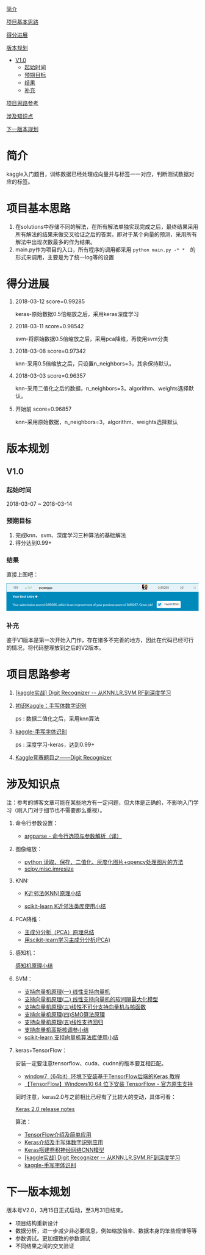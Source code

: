 [简介](#简介)

[项目基本思路](#项目基本思路)

[得分进展](#得分进展)

[版本规划](#版本规划)

*   [V1.0](#V1.0)
    *   [起始时间](#起始时间)
    *   [预期目标](预期目标)
    *   [结果](#结果)
    *   [补充](#补充)

[项目思路参考](#项目思路参考)

[涉及知识点](#涉及知识点)

[下一版本规划](#下一版本规划)

# 简介

kaggle入门题目，训练数据已经处理成向量并与标签一一对应，判断测试数据对应的标签。

# 项目基本思路

1. 在solutions中存储不同的解法，在所有解法单独实现完成之后，最终结果采用所有解法的结果来做交叉验证之后的答案，即对于某个向量的预测，采用所有解法中出现次数最多的作为结果。
2. main.py作为项目的入口，所有程序的调用都采用 `python main.py -* *  `的形式来调用，主要是为了统一log等的设置

# 得分进展

1. 2018-03-12 score=0.99285

   keras-原始数据0.5倍缩放之后，采用keras深度学习

2. 2018-03-11 score=0.98542

   svm-将原始数据0.5倍缩放之后，采用pca降维，再使用svm分类

2. 2018-03-08 score=0.97342

   knn-采用0.5倍缩放之后，只设置n_neighbors=3，其余保持默认。

2. 2018-03-03 score=0.96357

   knn-采用二值化之后的数据，n_neighbors=3，algorithm、weights选择默认。

4. 开始前 score=0.96857

   knn-采用原始数据，n_neighbors=3，algorithm、weights选择默认

# 版本规划

## V1.0

### 起始时间

2018-03-07 ~ 2018-03-14

### 预期目标

1.  完成knn、svm、深度学习三种算法的基础解法
2.  得分达到0.99+

### 结果

直接上图吧：

<img src="data/img/3.png">

### 补充

鉴于V1版本是第一次开始入门作，存在诸多不完善的地方，因此在代码已经可行的情况，将代码整理放到之后的V2版本。


# 项目思路参考

1. <a href="http://blog.csdn.net/Dinosoft/article/details/50734539">[kaggle实战] Digit Recognizer -- 从KNN,LR,SVM,RF到深度学习</a>

2. <a href="http://blog.csdn.net/firethelife/article/details/51191530">初识Kaggle：手写体数字识别</a>

   ps : 数据二值化之后，采用knn算法

3. <a href="http://blog.csdn.net/buwei0239/article/details/78769985">kaggle-手写字体识别</a>

   ps : 深度学习-keras，达到0.99+

4. <a href="http://blog.csdn.net/laozhaokun/article/details/42749233">Kaggle竞赛题目之——Digit Recognizer</a>


# 涉及知识点

注：参考的博客文章可能在某些地方有一定问题，但大体是正确的，不影响入门学习（刚入门对于细节也不需要那么重视）。

1.  命令行参数设置：

    *   [argparse - 命令行选项与参数解析（译）](http://blog.xiayf.cn/2013/03/30/argparse/)

2.  图像缩放：

    *   [python 读取、保存、二值化、灰度化图片+opencv处理图片的方法](http://blog.csdn.net/JohinieLi/article/details/69389980)
    *   <a href="https://docs.scipy.org/doc/scipy/reference/generated/scipy.misc.imresize.html">scipy.misc.imresize</a>

3.  KNN:

    *   [K近邻法(KNN)原理小结](http://www.cnblogs.com/pinard/p/6061661.html)

    *   [scikit-learn K近邻法类库使用小结](http://www.cnblogs.com/pinard/p/6065607.html)

4.  PCA降维：

    -   [主成分分析（PCA）原理总结](http://www.cnblogs.com/pinard/p/6239403.html)
    -   [用scikit-learn学习主成分分析(PCA)](http://www.cnblogs.com/pinard/p/6243025.html)

5.  感知机：

    [感知机原理小结](http://www.cnblogs.com/pinard/p/6042320.html)

6.  SVM：

    -   [支持向量机原理(一) 线性支持向量机](http://www.cnblogs.com/pinard/p/6097604.html)
    -   [支持向量机原理(二) 线性支持向量机的软间隔最大化模型](http://www.cnblogs.com/pinard/p/6100722.html)
    -   [支持向量机原理(三)线性不可分支持向量机与核函数](http://www.cnblogs.com/pinard/p/6103615.html)
    -   [支持向量机原理(四)SMO算法原理](http://www.cnblogs.com/pinard/p/6111471.html)
    -   [支持向量机原理(五)线性支持回归](http://www.cnblogs.com/pinard/p/6113120.html)
    -   [支持向量机高斯核调参小结](http://www.cnblogs.com/pinard/p/6126077.html)
    -   [scikit-learn 支持向量机算法库使用小结](http://www.cnblogs.com/pinard/p/6117515.html)

7.  keras+TensorFlow：

    安装一定要注意tensorflow、cuda、cudnn的版本要互相匹配。

    -   <a href="http://blog.csdn.net/u013829973/article/details/70555037">window7（64bit）环境下安装基于TensorFlow后端的Keras 教程</a>
    -   <a href="http://blog.csdn.net/u010099080/article/details/53418159">【TensorFlow】Windows10 64 位下安装 TensorFlow - 官方原生支持</a>

    同时注意，keras2.0与之前相比已经有了比较大的变动，具体可看：

    <a href="https://github.com/keras-team/keras/wiki/Keras-2.0-release-notes">Keras 2.0 release notes</a>

    算法：

    -   <a href="https://www.shiyanlou.com/courses/744/labs/2488/document">TensorFlow介绍及简单应用</a>
    -   <a href="https://www.shiyanlou.com/courses/744/labs/2489/document">Keras介绍及手写体数字识别应用</a>
    -   <a href="https://www.shiyanlou.com/courses/744/labs/2491/document">Keras搭建卷积神经网络CNN模型</a>
    -   <a href="http://blog.csdn.net/Dinosoft/article/details/50734539">[kaggle实战] Digit Recognizer -- 从KNN,LR,SVM,RF到深度学习</a>
    -   <a href="http://blog.csdn.net/buwei0239/article/details/78769985">kaggle-手写字体识别</a>

# 下一版本规划

版本号V2.0，3月15日正式启动，至3月31日结束。

-   项目结构重新设计
-   数据分析，进一步减少非必要信息，例如缩放倍率、数据本身的笨些规律等等
-   参数调试。更加细致的参数调试
-   不同结果之间的交叉验证